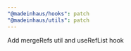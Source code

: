 ```yaml
---
"@madeinhaus/hooks": patch
"@madeinhaus/utils": patch
---
```


Add mergeRefs util and useRefList hook
